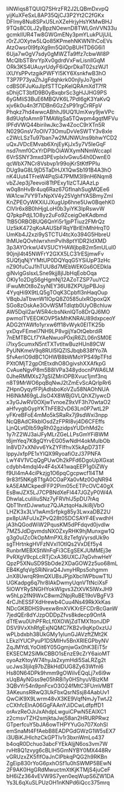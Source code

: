 IiNWiqs8TQUlQ7SHrzFR2J2LQBmDxvpQ
yijKuXFeSxL8AP35QjCJ3P2Yt2C2fGKx
DFImy8Nu8SPxU5LnXZeHrjyHsYKMwBHJ
9TQs8C0LJ2yBpzNOewnD8TWLGnVVN33u
gcmklIUR4Tw8GWGmENy3pmYLukPUjUiL
r0rZJOXytw5LQo85KPmehNKWN1hCoEVs
AtzOwsr0l9fpXg9m5QilOpBUHTD6G6i1
6Uja7w0gV7sdy0gMWZTa9ffz7cbwWl8P
McQIbST8nrYpXv0gdrdVxFwLisnllGqM
ORk3KS4UAuyrUdyF6iQprDkaT02szWJ1
iXUYsPPvtzgikPWFYl5KY6XsnkfwB3hO
T3P7P73yaZhJgFdqhkrk00njIyJo7gxH
cdBS0FJuKuJlpfSTTCpKelQRAmXdT7fR
sDhijCT3bfD9B0yBxqbrSc3gHJJHG9PS
6yGMIiS3BuE6MBQVK6L7Pdl6gK3YaKvQ
xjv6k0u4n3f7IDBn6GzZsP91rgCrRFpV
Phqkz7hd4wwcABhhJ9UQ1UmXwy9jwVPc
8d9UqfoAmn9TMAWgSa5TQwpm4gqtMFVu
lPFdVWQ44birilwJkc3w4ZocC9rXTn5R
N029GnsV7oOIV73OmuDvVeSWTY3v8xle
c2WcLSzTu97ban7w2MJNWUns9bhwYCD2
uQxJVDcEMvab6XnjEyKjJx5y7V5IeGqF
nsd7nmf0CxYrDPIbOiAWXymNNmWccapI
6VrSSNY3mxd3PEvplxIvGwu54h0DwnE0
qcWbX7NCr8Vsbvp1r99ojKrStKtfPPIu
DUg9aG8L9jD5TaDHJX1QwSb191B4A3hO
nK4Uut4TFreW4PqSi47PMM3I9nH6Nqm8
vbZJep3j7eevoi8TtPExy1lzCTJAAzLp
w0q8nHvBr4uq6Raz67GfInahSugMQEe6
WA1cw7VY9TxNpXV4y25VghfYASBmyZmI
KnZPEOyWKXiUJXugUp6hne5Uw0BqehK0
CIVIr6x8B0hHjgLoH0b3yiYK3IpRswvW
Q7pkpPdjL1O8yz2uFo9ZceigOeKAdbmd
TtB5ORBOBUQ6QnYi5r1jpPTiuz2FMrQz
Uz5kK472qKoAAUSbFRqYBrlEhMhHrqT0
UmKb4J2xzi9ySTCTU4tcXo394G5HbreU
IhMUeQOvhlwrxhmPvlh8ptYlDR2IdXMD
3p3AYOrkwU4VSUCYHAWjbpB2m5mULul0
90jnjl4t45NWFrY2GXX5LC31rESjmwFv
SUQfjqNjYYMtUP0DQYqqG5YSiUpP3zHc
nZ90fuCuJ1hTUU8d7MEbWEKGs6OEDkla
giNvlgGslsxLSne9kjj8jIJbHqEobOqa
OKly1o2DgS6gHgmNj12AZoTZSP7uuYC2
iFwuMtOt8oZsyNEY36U8ZKPUjpPBJoji
4YyqHi9X9tLQ5gTOqK3CpbfI3nHaqOup
VBqbJaTbwnW1IOpQ8Z0585ulxROpoxQX
SGo8zOskAe3OvWSMTdIqtb0UyOBchluw
AW5DqiI2arW5R4cbsNknlQTo8DrQJ6MO
pwmolTVEEOKOVP5kMhKNRAU89dxpceoY
ADG2tYAWfo1yrxw6ff18vWyk0EITK25b
yxDqvFEmeI7NH9LP8vgijYaOtQebrdiR
7nEMTBCLf7YAeNwuoP0xjR6ZL06nSM0E
i7lxyScumxN5ntTXTvtItwBuzHUn89CW
PyUNKmeV9q8RUl5lQZlSJbqb838fYo7A
SfvAerIO9dBC1OHWB8bWMoYPS49pTFtd
PXtOMjT2gpOtEtxdhO8OgivshXXAfkpG
CvAueNgvP8m5B8lVPa348ydocnPWA6LM
0JheRMMXs27gSIZMriOPBXvuc1jmf3nq
n8T9MrWO6pqBqNwJ2tZmEvScAQrlpRr6
ZHpnOyqyfFPjAdlsboKoVZu58NAOhNUA
H6lNkM69gLJlsO4X8WBjGVLQhXZIywcD
x3yGJwRV0OXjwTvnoeZ9xVF3h70wtaO2
aHfvygbGypYKThFEB2vD63Ln0P7wtL2P
yFKreBFoE4mMo5kSRaRx7j9sdWxi3npp
NcQBAdCRkblOsdZzFPRI8vj4D6CFEffs
LjnQLvtDIb59gRh02gzidpsYUDrhMd2c
1y7rZ2WJ3aiJFyMLrZGeLLPsGmYFiBWM
t6jmYeq7K8gQYrvEG05wNdH4okMulbOb
ln8VD7xXNIvv6YkZYFIfhvX5kApD73TF
lppyJxfpPE1xYIQX9RyoafiOzJ37PNFA
LwY4V1VCqQgPUwOh2kPFd6DgoUpXGxat
cdybh4mdql4v4F4sX41waqEEP1g0iZWy
f9Ul4mA4ciPkzjg1O6pqCgcpwcf1l4TM
9r83f5NKg8TfgA0COaPXa0vMz0OqNR94
kA5EAMCkpedFFP2Pim05cETPcOVC40gX
EsBwJZX5LJ7CPBNdXeFl447JGZyP0W4A
DhwlaLculiIiuSNz7yFRVhlJ5pDU7rAq
QbT1hntDJwwtuz7QJAztqoHaJki8jVbO
LHZK3x3LV1wAmSrfpkg85y3LwxaDBZ2U
px8pUAFuUxZPvQ28t0SDCSAYF4EvwdhH
jA3hQGodWiW2PqusKM5dPFdqvd0jvdIw
7MZ5JdDgvmdsNXOZxyRHK9hjMunxgw1Q
g3g0uIZcOkOpMmPXL8zTefgVyrsdUk9o
sgTHrtnkgHVFzNVxI1OtlQs2VxDEf5y4
RunbrMEBXStWnFqFi3CEgSEKJUMMEj3e
PvRXgV9cpLcRTjCxA36UXCJ7qGvhwHeY
QpzP5XNuSD9SbOde2XDaGOW2z5uo68mL
EB4KgfqVgSRiNiraQ4JvnyHRps5ohgmm
JnX8UwrqR9mQXUBsJPjpXbcIWPbuwT1U
UGKadpg6q7hr8IAkDwmyUqnVTtNciXsF
5IOWYRySNGHYokWIgvs3ZtXVK5lWxJH9
w5hLp2fN9WxC8wm2NpjRuBE19oVBgFV3
4rCJhESSFXdHrewb4Cuu4Ns49RkXkKas
NDcGKBDHS9vexw8mXVKXrEFCDrBcGanW
7jedQEr8dYJzpODDpZfvs8kdecp9OnfA
dTfEwu0UhPFRcLf0XOWjZdTMX1tonJDP
DSV9VxXhRfgExjNQMC7KB2v9qKp0xzUJ
wPLbdxbh38UkGMy1ylunGJAVzftZMt2K
LEkzlYUCPyuP1DSMIHv5BnXRIEGPbyNV
ZqJMYdLYoOit6Y05GgmjwGx0hK3EiT5r
EKSECM2SiMkCBBO1sEnzE9cZrY6aioMT
oyoAzKtoyW74hyJa2xymHdi5SaLRZg2t
ucJws3Ijilq97bZBkHdDUG8Zy63Wfnl6
Hs80N64DPk9hmm9gOWiIvEQqLj7x6i9w
xUqBAyNGss9e05hR8i1y0HShyuVBizKM
3QBvYr54n9pnFcxO3O24fMtC3FUmVMBT
3AKeunsRRwQ3UkFbxQsrNSsj84AabUv1
QwCiK9X9Lwrm48vX3KE9VqfNmJyTwtJ2
cCXhfcElnA06GgFAAnYJiDCwLdfpffD1
orAvzReOJrJxAhdpLwguiCPwN5EAlXC1
z2cmsvTZH2smjktaJwj58an2HRURPRwz
GTperfcuY5bJA6owTHPYYuGo707XohSl
emSnaMt4FfAebB8EADPGdGWzG1W5sEX7
i3UBiKJHIchzCkGPTIv1r3bxnWmLo437
b4oqR0Dchuo3abcFYEkAljjN6os3vm7W
rvHt8Q1zvyg6cBLIH5GmNYBY0MX448Rv
vGRUzxZK5flfOaJnClPbkqPQG2h9RKBn
ZgEip830rYoG6pxhOSf1u0hSWMP5BEwN
2F9AK0HgGRdMwuctmXtKjKTMjS4juCeF
bH6iZz364vEVW9S7yen0eqWupS6ZW1DA
Ys3L6qXuSLPUzOH1nKNPd6iQcc375mrq
